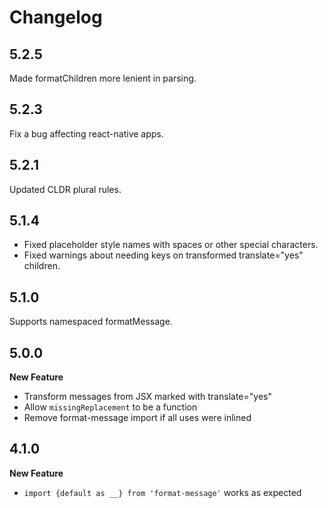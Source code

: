 # Changelog

## 5.2.5

Made formatChildren more lenient in parsing.

## 5.2.3

Fix a bug affecting react-native apps.

## 5.2.1

Updated CLDR plural rules.

## 5.1.4

- Fixed placeholder style names with spaces or other special characters.
- Fixed warnings about needing keys on transformed translate="yes" children.

## 5.1.0

Supports namespaced formatMessage.

## 5.0.0

**New Feature**
  * Transform messages from JSX marked with translate="yes"
  * Allow `missingReplacement` to be a function
  * Remove format-message import if all uses were inlined

## 4.1.0

**New Feature**
  * `import {default as __} from 'format-message'` works as expected
